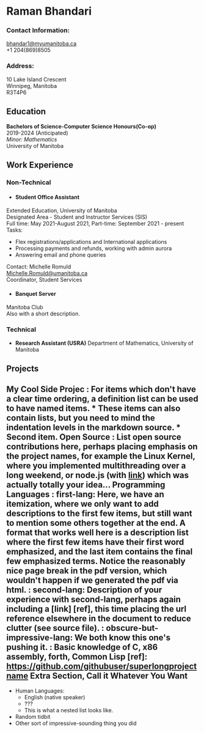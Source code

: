 # Raman Bhandari

### Contact Information:
bhandar1@myumanitoba.ca \
+1 204(869)8505

### Address:

10 Lake Island Crescent \
Winnipeg, Manitoba \
R3T4P6


Education
---------


**Bachelors of Science-Computer Science Honours(Co-op)** \
2019-2024 (Anticipated) \
*Minor: Mathematics* \
University of Manitoba


Work Experience
----------
### Non-Technical

* #### **Student Office Assistant** 
Extended Education, University of Manitoba \
Designated Area - Student and Instructor Services (SIS) \
Full time: May 2021-August 2021, Part-time: September 2021 - present \
Tasks:
* Flex registrations/applications and International applications
* Processing payments and refunds, working with admin aurora
* Answering email and phone queries 

Contact: Michelle Romuld \
         Michelle.Romuld@umanitoba.ca \
         Coordinator, Student Services

* #### **Banquet Server** 
Manitoba Club \
Also with a short description.

### Technical

* **Research Assistant (USRA)** 
Department of Mathematics, University of Manitoba 

## Projects

My Cool Side Projec
:   For items which don't have a clear time ordering, a definition
    list can be used to have named items.
    * These items can also contain lists, but you need to mind the
      indentation levels in the markdown source.
    * Second item.
Open Source
:   List open source contributions here, perhaps placing emphasis on
    the project names, for example the **Linux Kernel**, where you
    implemented multithreading over a long weekend, or **node.js**
    (with [link](http://nodejs.org)) which was actually totally
    your idea...
Programming Languages
:   **first-lang:** Here, we have an itemization, where we only want
    to add descriptions to the first few items, but still want to
    mention some others together at the end. A format that works well
    here is a description list where the first few items have their
    first word emphasized, and the last item contains the final few
    emphasized terms. Notice the reasonably nice page break in the pdf
    version, which wouldn't happen if we generated the pdf via html.
:   **second-lang:** Description of your experience with second-lang,
    perhaps again including a [link] [ref], this time placing the url
    reference elsewhere in the document to reduce clutter (see source
    file). 
:   **obscure-but-impressive-lang:** We both know this one's pushing
    it.
:   Basic knowledge of **C**, **x86 assembly**, **forth**, **Common Lisp**
[ref]: https://github.com/githubuser/superlongprojectname
Extra Section, Call it Whatever You Want
----------------------------------------
* Human Languages:
     * English (native speaker)
     * ???
     * This is what a nested list looks like.
* Random tidbit
* Other sort of impressive-sounding thing you did
